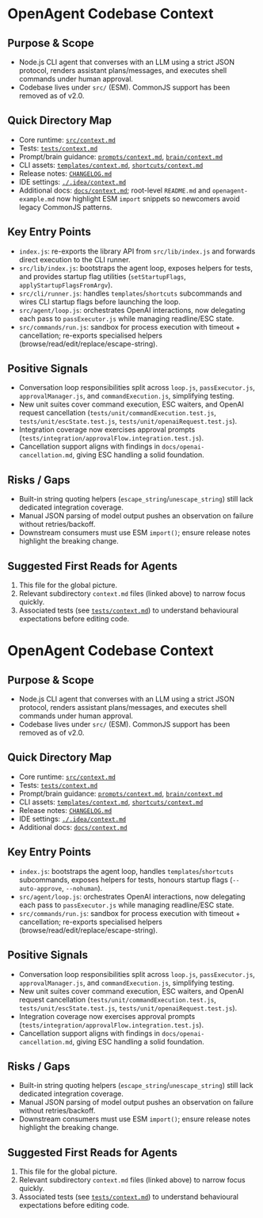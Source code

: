 # OpenAgent Codebase Context

## Purpose & Scope

- Node.js CLI agent that converses with an LLM using a strict JSON protocol, renders assistant plans/messages, and executes shell commands under human approval.
- Codebase lives under `src/` (ESM). CommonJS support has been removed as of v2.0.

## Quick Directory Map

- Core runtime: [`src/context.md`](src/context.md)
- Tests: [`tests/context.md`](tests/context.md)
- Prompt/brain guidance: [`prompts/context.md`](prompts/context.md), [`brain/context.md`](brain/context.md)
- CLI assets: [`templates/context.md`](templates/context.md), [`shortcuts/context.md`](shortcuts/context.md)
- Release notes: [`CHANGELOG.md`](CHANGELOG.md)
- IDE settings: [`./.idea/context.md`](.idea/context.md)
- Additional docs: [`docs/context.md`](docs/context.md); root-level `README.md` and `openagent-example.md` now highlight ESM `import` snippets so newcomers avoid legacy CommonJS patterns.

## Key Entry Points

- `index.js`: re-exports the library API from `src/lib/index.js` and forwards direct execution to the CLI runner.
- `src/lib/index.js`: bootstraps the agent loop, exposes helpers for tests, and provides startup flag utilities (`setStartupFlags`, `applyStartupFlagsFromArgv`).
- `src/cli/runner.js`: handles `templates`/`shortcuts` subcommands and wires CLI startup flags before launching the loop.
- `src/agent/loop.js`: orchestrates OpenAI interactions, now delegating each pass to `passExecutor.js` while managing readline/ESC state.
- `src/commands/run.js`: sandbox for process execution with timeout + cancellation; re-exports specialised helpers (browse/read/edit/replace/escape-string).

## Positive Signals

- Conversation loop responsibilities split across `loop.js`, `passExecutor.js`, `approvalManager.js`, and `commandExecution.js`, simplifying testing.
- New unit suites cover command execution, ESC waiters, and OpenAI request cancellation (`tests/unit/commandExecution.test.js`, `tests/unit/escState.test.js`, `tests/unit/openaiRequest.test.js`).
- Integration coverage now exercises approval prompts (`tests/integration/approvalFlow.integration.test.js`).
- Cancellation support aligns with findings in `docs/openai-cancellation.md`, giving ESC handling a solid foundation.

## Risks / Gaps

- Built-in string quoting helpers (`escape_string`/`unescape_string`) still lack dedicated integration coverage.
- Manual JSON parsing of model output pushes an observation on failure without retries/backoff.
- Downstream consumers must use ESM `import()`; ensure release notes highlight the breaking change.

## Suggested First Reads for Agents

1. This file for the global picture.
2. Relevant subdirectory `context.md` files (linked above) to narrow focus quickly.
3. Associated tests (see [`tests/context.md`](tests/context.md)) to understand behavioural expectations before editing code.

# OpenAgent Codebase Context

## Purpose & Scope

- Node.js CLI agent that converses with an LLM using a strict JSON protocol, renders assistant plans/messages, and executes shell commands under human approval.
- Codebase lives under `src/` (ESM). CommonJS support has been removed as of v2.0.

## Quick Directory Map

- Core runtime: [`src/context.md`](src/context.md)
- Tests: [`tests/context.md`](tests/context.md)
- Prompt/brain guidance: [`prompts/context.md`](prompts/context.md), [`brain/context.md`](brain/context.md)
- CLI assets: [`templates/context.md`](templates/context.md), [`shortcuts/context.md`](shortcuts/context.md)
- Release notes: [`CHANGELOG.md`](CHANGELOG.md)
- IDE settings: [`./.idea/context.md`](.idea/context.md)
- Additional docs: [`docs/context.md`](docs/context.md)

## Key Entry Points

- `index.js`: bootstraps the agent loop, handles `templates`/`shortcuts` subcommands, exposes helpers for tests, honours startup flags (`--auto-approve`, `--nohuman`).
- `src/agent/loop.js`: orchestrates OpenAI interactions, now delegating each pass to `passExecutor.js` while managing readline/ESC state.
- `src/commands/run.js`: sandbox for process execution with timeout + cancellation; re-exports specialised helpers (browse/read/edit/replace/escape-string).

## Positive Signals

- Conversation loop responsibilities split across `loop.js`, `passExecutor.js`, `approvalManager.js`, and `commandExecution.js`, simplifying testing.
- New unit suites cover command execution, ESC waiters, and OpenAI request cancellation (`tests/unit/commandExecution.test.js`, `tests/unit/escState.test.js`, `tests/unit/openaiRequest.test.js`).
- Integration coverage now exercises approval prompts (`tests/integration/approvalFlow.integration.test.js`).
- Cancellation support aligns with findings in `docs/openai-cancellation.md`, giving ESC handling a solid foundation.

## Risks / Gaps

- Built-in string quoting helpers (`escape_string`/`unescape_string`) still lack dedicated integration coverage.
- Manual JSON parsing of model output pushes an observation on failure without retries/backoff.
- Downstream consumers must use ESM `import()`; ensure release notes highlight the breaking change.

## Suggested First Reads for Agents

1. This file for the global picture.
2. Relevant subdirectory `context.md` files (linked above) to narrow focus quickly.
3. Associated tests (see [`tests/context.md`](tests/context.md)) to understand behavioural expectations before editing code.
